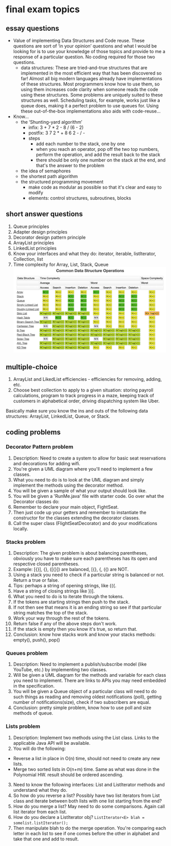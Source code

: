 # final exam topics

## essay questions
- Value of implementing Data Structures and Code reuse. These questions are sort of ‘in your opinion’ questions and what I would be looking for is to use your knowledge of those topics and provide to me a response of a particular question. No coding required for those two questions.
    - data structures: These are tried-and-true structures that are implemented in the most efficient way that has been discovered so far! Almost all big modern languages already have implementations of these structures. Most programmers know how to use them, so using them increases code clarity when someone reads the code using these structures. Some problems are uniquely suited to these structures as well. Scheduling tasks, for example, works just like a queue does, making it a perfect problem to use queues for. Using these out-of-the-box implementations also aids with code-reuse...
- Know...
    - the ‘Shunting-yard algorithm’
        - infix: 3 + 7 * 2 - 8 / (6 - 2)
        - postfix: 3 7 2 * + 8 6 2 - / -
        - steps
            - add each number to the stack, one by one
            - when you reach an operator, pop off the two top numbers, perform the operation, and add the result back to the stack
            - there should be only one number on the stack at the end, and that's the answer to the problem
    - the idea of semaphores
    - the shortest path algorithm
    - the structured programming movement
        - make code as modular as possible so that it's clear and easy to modify
        - elements: control structures, subroutines, blocks

## short answer questions
1) Queue principles
2) Adapter design principles
3) Decorator design pattern principle
4) ArrayList principles
5) LinkedList principles
6) Know your interfaces and what they do: iterator, iterable, listIterator, Collection, list
7) Time complexity for Array, List, Stack, Queue
![time complexity](complexity.png)

## multiple-choice
1) ArrayList and LikedList efficiencies - efficiencies for removing, adding, etc.
2) Choose best collection to apply to a given situation: storing payroll calculations, program to track progress in a maze, keeping track of customers in alphabetical order, driving dispatching system like Uber.

Basically make sure you know the ins and outs of the following data structures: ArrayList, LinkedList, Queue, or Stack.

## coding problems

### Decorator Pattern problem
1) Description: Need to create a system to allow for basic seat reservations and decorations for adding wifi.
2) You're given a UML diagram where you'll need to implement a few classes.
3) What you need to do is to look at the UML diagram and simply implement the methods using the decorator method.
4) You will be given a sample of what your output should look like.
5) You will be given a 'RunMe.java' file with starter code.
Go over what the Decorator classes do:
1) Remember to declare your main object, FightSeat.
2) Then just code up your getters and remember to instantiate the constructor for the classes extending the decorator classes.
3) Call the super class (FlightSeatDecorator) and do your modifications locally.

### Stacks problem
1) Description: The given problem is about balancing parentheses, obviously you have to make sure each parentheses has its open and respective closed parentheses.
2) Example: [{}], {}, ([{}]) are balanced, [{}, {, ({) are NOT.
3) Using a stack you need to check if a particular string is balanced or not. Return a true or false.
4) Tips: perhaps a string of opening strings, like {({.
5) Have a string of closing strings like })].
6) What you need to do is to iterate through the tokens.
7) If the tokens are starting strings then push to the stack.
8) If not then see that means it is an ending string so see if that particular string matches the top of the stack.
9) Work your way through the rest of the tokens.
10) Return false if any of the above steps don't work.
11) If the stack is empty then you know it's true, so return that.
12) Conclusion: know how stacks work and know your stacks methods: empty(), push(), pop()

### Queues problem
1) Description: Need to implement a publish/subscribe model (like YouTube, etc.) by implementing two classes.
2) Will be given a UML diagram for the methods and variable for each class you need to implement. There are links to APIs you may need embedded in the specification.
3) You will be given a Queue object of a particular class will need to do such things as reading and removing oldest notifications (poll), getting number of notifications(size),
check if two subscribers are equal.
4) Conclusion: pretty simple problem, know how to use poll and size methods of queue.

### Lists problem
1) Description: Implement two methods using the List class. Links to the applicable Java API will be available.
2) You will do the following:
- Reverse a list in place in O(n) time, should not need to create any new lists.
- Merge two sorted lists in O(n+m) time. Same as what was done in the Polynomial HW. result should be ordered ascending.
3) Need to know the following interfaces: List and ListIterator methods and understand what they do.
3) So how do you reverse a list?  Possibly have two list iterators from List class and iterate between both lists with one list starting from the end?
4) How do you merge a list?  May need to do some comparisons. Again call list iterator from each list.
5) How do you declare a ListIterator obj? `ListIterator<E> blah = somelist.listIterator();`
6) Then manipulate blah to do the merge operation. You're comparing each letter in each list to see if one comes before the other in alphabet and take that one and add to result.

